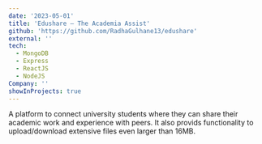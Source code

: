 ```yaml
---
date: '2023-05-01'
title: 'Edushare – The Academia Assist'
github: 'https://github.com/RadhaGulhane13/edushare'
external: ''
tech:
  - MongoDB
  - Express
  - ReactJS
  - NodeJS
Company: ''
showInProjects: true
---
```


A platform to connect university students where they can share their academic work and experience with peers. It also provids functionality to upload/download extensive files even larger than 16MB.
